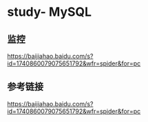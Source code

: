 # study- MySQL #
## 监控

https://baijiahao.baidu.com/s?id=1740860079075651792&wfr=spider&for=pc





## 参考链接

https://baijiahao.baidu.com/s?id=1740860079075651792&wfr=spider&for=pc